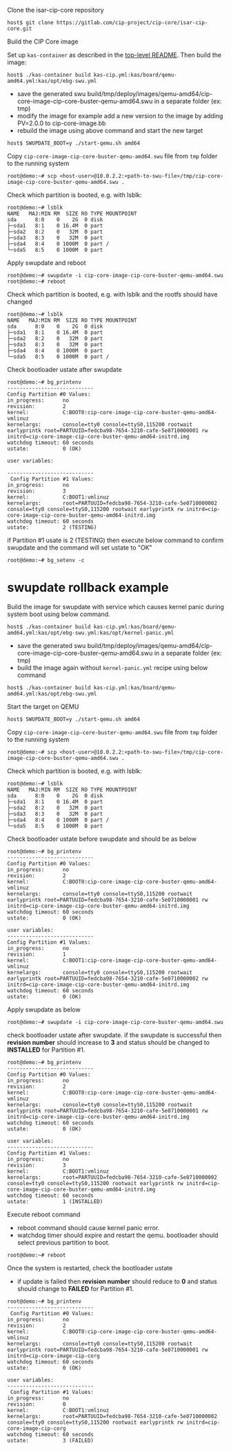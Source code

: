 
Clone the isar-cip-core repository
```
host$ git clone https://gitlab.com/cip-project/cip-core/isar-cip-core.git
```

Build the CIP Core image

Set up `kas-container` as described in the [top-level README](../README.md).
Then build the image:
```
host$ ./kas-container build kas-cip.yml:kas/board/qemu-amd64.yml:kas/opt/ebg-swu.yml
```
- save the generated swu build/tmp/deploy/images/qemu-amd64/cip-core-image-cip-core-buster-qemu-amd64.swu in a separate folder (ex: tmp)
- modify the image for example add a new version to the image by adding PV=2.0.0 to cip-core-image.bb
- rebuild the image using above command and start the new target
```
host$ SWUPDATE_BOOT=y ./start-qemu.sh amd64
```

Copy `cip-core-image-cip-core-buster-qemu-amd64.swu` file from `tmp` folder to the running system

```
root@demo:~# scp <host-user>@10.0.2.2:<path-to-swu-file>/tmp/cip-core-image-cip-core-buster-qemu-amd64.swu .
```

Check which partition is booted, e.g. with lsblk:

```
root@demo:~# lsblk
NAME   MAJ:MIN RM  SIZE RO TYPE MOUNTPOINT
sda      8:0    0    2G  0 disk
├─sda1   8:1    0 16.4M  0 part
├─sda2   8:2    0   32M  0 part
├─sda3   8:3    0   32M  0 part
├─sda4   8:4    0 1000M  0 part /
└─sda5   8:5    0 1000M  0 part
```

Apply swupdate and reboot
```
root@demo:~# swupdate -i cip-core-image-cip-core-buster-qemu-amd64.swu
root@demo:~# reboot
```
Check which partition is booted, e.g. with lsblk and the rootfs should have changed
```
root@demo:~# lsblk
NAME   MAJ:MIN RM  SIZE RO TYPE MOUNTPOINT
sda      8:0    0    2G  0 disk
├─sda1   8:1    0 16.4M  0 part
├─sda2   8:2    0   32M  0 part
├─sda3   8:3    0   32M  0 part
├─sda4   8:4    0 1000M  0 part
└─sda5   8:5    0 1000M  0 part /
```

Check bootloader ustate after swupdate
```
root@demo:~# bg_printenv
----------------------------
Config Partition #0 Values:
in_progress:      no
revision:         2
kernel:           C:BOOT0:cip-core-image-cip-core-buster-qemu-amd64-vmlinuz
kernelargs:       console=tty0 console=ttyS0,115200 rootwait earlyprintk root=PARTUUID=fedcba98-7654-3210-cafe-5e0710000001 rw initrd=cip-core-image-cip-core-buster-qemu-amd64-initrd.img
watchdog timeout: 60 seconds
ustate:           0 (OK)

user variables:

----------------------------
 Config Partition #1 Values:
in_progress:      no
revision:         3
kernel:           C:BOOT1:vmlinuz
kernelargs:       root=PARTUUID=fedcba98-7654-3210-cafe-5e0710000002 console=tty0 console=ttyS0,115200 rootwait earlyprintk rw initrd=cip-core-image-cip-core-buster-qemu-amd64-initrd.img
watchdog timeout: 60 seconds
ustate:           2 (TESTING)
```

if Partition #1 usate is 2 (TESTING) then execute below command to confirm swupdate and the command will set ustate to "OK"
```
root@demo:~# bg_setenv -c
```

# swupdate rollback example

Build the image for swupdate with service which causes kernel panic during system boot using below command.

```
host$ ./kas-container build kas-cip.yml:kas/board/qemu-amd64.yml:kas/opt/ebg-swu.yml:kas/opt/kernel-panic.yml
```
- save the generated swu build/tmp/deploy/images/qemu-amd64/cip-core-image-cip-core-buster-qemu-amd64.swu in a separate folder (ex: tmp)
- build the image again without `kernel-panic.yml` recipe using below command
```
host$ ./kas-container build kas-cip.yml:kas/board/qemu-amd64.yml:kas/opt/ebg-swu.yml
```

Start the target on QEMU
```
host$ SWUPDATE_BOOT=y ./start-qemu.sh amd64
```

Copy `cip-core-image-cip-core-buster-qemu-amd64.swu` file from `tmp` folder to the running system

```
root@demo:~# scp <host-user>@10.0.2.2:<path-to-swu-file>/tmp/cip-core-image-cip-core-buster-qemu-amd64.swu .
```

Check which partition is booted, e.g. with lsblk:

```
root@demo:~# lsblk
NAME   MAJ:MIN RM  SIZE RO TYPE MOUNTPOINT
sda      8:0    0    2G  0 disk
├─sda1   8:1    0 16.4M  0 part
├─sda2   8:2    0   32M  0 part
├─sda3   8:3    0   32M  0 part
├─sda4   8:4    0 1000M  0 part /
└─sda5   8:5    0 1000M  0 part
```

Check bootloader ustate before swupdate and should be as below
```
root@demo:~# bg_printenv
----------------------------
Config Partition #0 Values:
in_progress:      no
revision:         2
kernel:           C:BOOT0:cip-core-image-cip-core-buster-qemu-amd64-vmlinuz
kernelargs:       console=tty0 console=ttyS0,115200 rootwait earlyprintk root=PARTUUID=fedcba98-7654-3210-cafe-5e0710000001 rw initrd=cip-core-image-cip-core-buster-qemu-amd64-initrd.img
watchdog timeout: 60 seconds
ustate:           0 (OK)

user variables:
----------------------------
Config Partition #1 Values:
in_progress:      no
revision:         1
kernel:           C:BOOT1:cip-core-image-cip-core-buster-qemu-amd64-vmlinuz
kernelargs:       console=tty0 console=ttyS0,115200 rootwait earlyprintk root=PARTUUID=fedcba98-7654-3210-cafe-5e0710000002 rw initrd=cip-core-image-cip-core-buster-qemu-amd64-initrd.img
watchdog timeout: 60 seconds
ustate:           0 (OK)
```

Apply swupdate as below
```
root@demo:~# swupdate -i cip-core-image-cip-core-buster-qemu-amd64.swu
```

check bootloader ustate after swupdate. if the swupdate is successful then **revision number** should increase to **3** and status should be changed to **INSTALLED** for Partition #1.
```
root@demo:~# bg_printenv
----------------------------
Config Partition #0 Values:
in_progress:      no
revision:         2
kernel:           C:BOOT0:cip-core-image-cip-core-buster-qemu-amd64-vmlinuz
kernelargs:       console=tty0 console=ttyS0,115200 rootwait earlyprintk root=PARTUUID=fedcba98-7654-3210-cafe-5e0710000001 rw initrd=cip-core-image-cip-core-buster-qemu-amd64-initrd.img
watchdog timeout: 60 seconds
ustate:           0 (OK)

user variables:
----------------------------
Config Partition #1 Values:
in_progress:      no
revision:         3
kernel:           C:BOOT1:vmlinuz
kernelargs:       root=PARTUUID=fedcba98-7654-3210-cafe-5e0710000002 console=tty0 console=ttyS0,115200 rootwait earlyprintk rw initrd=cip-core-image-cip-core-buster-qemu-amd64-initrd.img
watchdog timeout: 60 seconds
ustate:           1 (INSTALLED)
```

Execute reboot command
- reboot command should cause kernel panic error.
- watchdog timer should expire and restart the qemu. bootloader should select previous partition to boot.
```
root@demo:~# reboot
```

Once the system is restarted, check the bootloader ustate
- if update is failed then **revision number** should reduce to **0** and status should change to **FAILED** for Partition #1.
```
root@demo:~# bg_printenv
----------------------------
 Config Partition #0 Values:
in_progress:      no
revision:         2
kernel:           C:BOOT0:cip-core-image-cip-core-buster-qemu-amd64-vmlinuz
kernelargs:       console=tty0 console=ttyS0,115200 rootwait earlyprintk root=PARTUUID=fedcba98-7654-3210-cafe-5e0710000001 rw initrd=cip-core-image-cip-corg
watchdog timeout: 60 seconds
ustate:           0 (OK)

user variables:
----------------------------
 Config Partition #1 Values:
in_progress:      no
revision:         0
kernel:           C:BOOT1:vmlinuz
kernelargs:       root=PARTUUID=fedcba98-7654-3210-cafe-5e0710000002 console=tty0 console=ttyS0,115200 rootwait earlyprintk rw initrd=cip-core-image-cip-corg
watchdog timeout: 60 seconds
ustate:           3 (FAILED)
```
